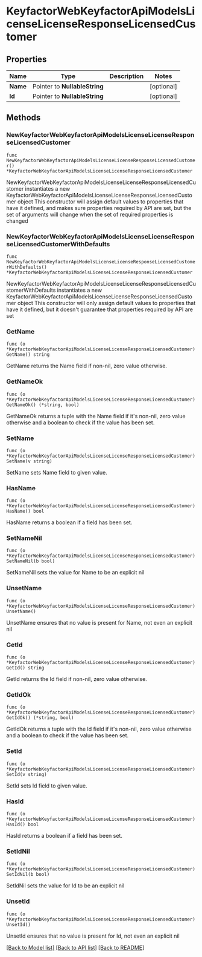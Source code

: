# KeyfactorWebKeyfactorApiModelsLicenseLicenseResponseLicensedCustomer

## Properties

Name | Type | Description | Notes
------------ | ------------- | ------------- | -------------
**Name** | Pointer to **NullableString** |  | [optional] 
**Id** | Pointer to **NullableString** |  | [optional] 

## Methods

### NewKeyfactorWebKeyfactorApiModelsLicenseLicenseResponseLicensedCustomer

`func NewKeyfactorWebKeyfactorApiModelsLicenseLicenseResponseLicensedCustomer() *KeyfactorWebKeyfactorApiModelsLicenseLicenseResponseLicensedCustomer`

NewKeyfactorWebKeyfactorApiModelsLicenseLicenseResponseLicensedCustomer instantiates a new KeyfactorWebKeyfactorApiModelsLicenseLicenseResponseLicensedCustomer object
This constructor will assign default values to properties that have it defined,
and makes sure properties required by API are set, but the set of arguments
will change when the set of required properties is changed

### NewKeyfactorWebKeyfactorApiModelsLicenseLicenseResponseLicensedCustomerWithDefaults

`func NewKeyfactorWebKeyfactorApiModelsLicenseLicenseResponseLicensedCustomerWithDefaults() *KeyfactorWebKeyfactorApiModelsLicenseLicenseResponseLicensedCustomer`

NewKeyfactorWebKeyfactorApiModelsLicenseLicenseResponseLicensedCustomerWithDefaults instantiates a new KeyfactorWebKeyfactorApiModelsLicenseLicenseResponseLicensedCustomer object
This constructor will only assign default values to properties that have it defined,
but it doesn't guarantee that properties required by API are set

### GetName

`func (o *KeyfactorWebKeyfactorApiModelsLicenseLicenseResponseLicensedCustomer) GetName() string`

GetName returns the Name field if non-nil, zero value otherwise.

### GetNameOk

`func (o *KeyfactorWebKeyfactorApiModelsLicenseLicenseResponseLicensedCustomer) GetNameOk() (*string, bool)`

GetNameOk returns a tuple with the Name field if it's non-nil, zero value otherwise
and a boolean to check if the value has been set.

### SetName

`func (o *KeyfactorWebKeyfactorApiModelsLicenseLicenseResponseLicensedCustomer) SetName(v string)`

SetName sets Name field to given value.

### HasName

`func (o *KeyfactorWebKeyfactorApiModelsLicenseLicenseResponseLicensedCustomer) HasName() bool`

HasName returns a boolean if a field has been set.

### SetNameNil

`func (o *KeyfactorWebKeyfactorApiModelsLicenseLicenseResponseLicensedCustomer) SetNameNil(b bool)`

 SetNameNil sets the value for Name to be an explicit nil

### UnsetName
`func (o *KeyfactorWebKeyfactorApiModelsLicenseLicenseResponseLicensedCustomer) UnsetName()`

UnsetName ensures that no value is present for Name, not even an explicit nil
### GetId

`func (o *KeyfactorWebKeyfactorApiModelsLicenseLicenseResponseLicensedCustomer) GetId() string`

GetId returns the Id field if non-nil, zero value otherwise.

### GetIdOk

`func (o *KeyfactorWebKeyfactorApiModelsLicenseLicenseResponseLicensedCustomer) GetIdOk() (*string, bool)`

GetIdOk returns a tuple with the Id field if it's non-nil, zero value otherwise
and a boolean to check if the value has been set.

### SetId

`func (o *KeyfactorWebKeyfactorApiModelsLicenseLicenseResponseLicensedCustomer) SetId(v string)`

SetId sets Id field to given value.

### HasId

`func (o *KeyfactorWebKeyfactorApiModelsLicenseLicenseResponseLicensedCustomer) HasId() bool`

HasId returns a boolean if a field has been set.

### SetIdNil

`func (o *KeyfactorWebKeyfactorApiModelsLicenseLicenseResponseLicensedCustomer) SetIdNil(b bool)`

 SetIdNil sets the value for Id to be an explicit nil

### UnsetId
`func (o *KeyfactorWebKeyfactorApiModelsLicenseLicenseResponseLicensedCustomer) UnsetId()`

UnsetId ensures that no value is present for Id, not even an explicit nil

[[Back to Model list]](../README.md#documentation-for-models) [[Back to API list]](../README.md#documentation-for-api-endpoints) [[Back to README]](../README.md)


